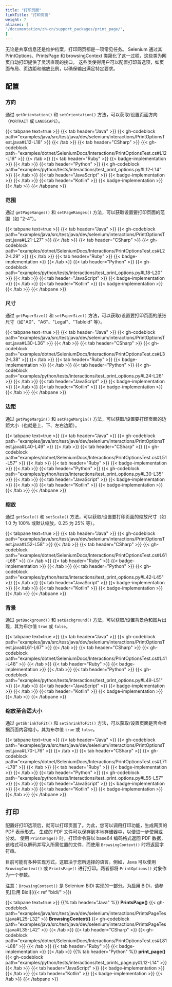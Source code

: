 ```yaml
---
title: "打印页面"
linkTitle: "打印页面"
weight: 7
aliases: [
"/documentation/zh-cn/support_packages/print_page/",
]
---
```


无论是共享信息还是维护档案，打印网页都是一项常见任务。
Selenium 通过其 PrintOptions、PrintsPage 和 browsingContext 类简化了这一过程，这些类为网页自动打印提供了灵活直观的接口。
这些类使得用户可以配置打印首选项，如页面布局、页边距和缩放比例，以确保输出满足特定要求。

## 配置

### 方向
通过 `getOrientation()` 和 `setOrientation()` 方法，可以获取/设置页面方向（`PORTRAIT` 或 `LANDSCAPE`）。

{{< tabpane text=true >}}
{{< tab header="Java" >}}
{{< gh-codeblock path="examples/java/src/test/java/dev/selenium/interactions/PrintOptionsTest.java#L12-L18" >}}
{{< /tab >}}
{{< tab header="CSharp" >}}
{{< gh-codeblock path="examples/dotnet/SeleniumDocs/Interactions/PrintOptionsTest.cs#L12-L19" >}}
{{< /tab >}}
{{< tab header="Ruby" >}}
{{< badge-implementation >}}
{{< /tab >}}
{{< tab header="Python" >}}
{{< gh-codeblock path="examples/python/tests/interactions/test_print_options.py#L12-L14" >}}
{{< /tab >}}
{{< tab header="JavaScript" >}}
{{< badge-implementation >}}
{{< /tab >}}
{{< tab header="Kotlin" >}}
{{< badge-implementation >}}
{{< /tab >}}
{{< /tabpane >}}

### 范围
通过 `getPageRanges()` 和 `setPageRanges()` 方法，可以获取设置要打印页面的范围（如 "2-4"）。

{{< tabpane text=true >}}
{{< tab header="Java" >}}
{{< gh-codeblock path="examples/java/src/test/java/dev/selenium/interactions/PrintOptionsTest.java#L21-L27" >}}
{{< /tab >}}
{{< tab header="CSharp" >}}
{{< gh-codeblock path="examples/dotnet/SeleniumDocs/Interactions/PrintOptionsTest.cs#L22-L29" >}}
{{< /tab >}}
{{< tab header="Ruby" >}}
{{< badge-implementation >}}
{{< /tab >}}
{{< tab header="Python" >}}
{{< gh-codeblock path="examples/python/tests/interactions/test_print_options.py#L18-L20" >}}
{{< /tab >}}
{{< tab header="JavaScript" >}}
{{< badge-implementation >}}
{{< /tab >}}
{{< tab header="Kotlin" >}}
{{< badge-implementation >}}
{{< /tab >}}
{{< /tabpane >}}

### 尺寸
通过 `getPaperSize()` 和 `setPaperSize()` 方法，可以获取/设置要打印页面的纸张尺寸（如"A0"、"A6"、"Legal"、"Tabloid" 等）。

{{< tabpane text=true >}}
{{< tab header="Java" >}}
{{< gh-codeblock path="examples/java/src/test/java/dev/selenium/interactions/PrintOptionsTest.java#L30-L36" >}}
{{< /tab >}}
{{< tab header="CSharp" >}}
{{< gh-codeblock path="examples/dotnet/SeleniumDocs/Interactions/PrintOptionsTest.cs#L32-L38" >}}
{{< /tab >}}
{{< tab header="Ruby" >}}
{{< badge-implementation >}}
{{< /tab >}}
{{< tab header="Python" >}}
{{< gh-codeblock path="examples/python/tests/interactions/test_print_options.py#L24-L26" >}}
{{< /tab >}}
{{< tab header="JavaScript" >}}
{{< badge-implementation >}}
{{< /tab >}}
{{< tab header="Kotlin" >}}
{{< badge-implementation >}}
{{< /tab >}}
{{< /tabpane >}}

### 边距
通过 `getPageMargin()` 和 `setPageMargin()` 方法，可以获取/设置要打印页面的边距大小（也就是上、下、左右边距）。

{{< tabpane text=true >}}
{{< tab header="Java" >}}
{{< gh-codeblock path="examples/java/src/test/java/dev/selenium/interactions/PrintOptionsTest.java#L40-L49" >}}
{{< /tab >}}
{{< tab header="CSharp" >}}
{{< gh-codeblock path="examples/dotnet/SeleniumDocs/Interactions/PrintOptionsTest.cs#L51-L57" >}}
{{< /tab >}}
{{< tab header="Ruby" >}}
{{< badge-implementation >}}
{{< /tab >}}
{{< tab header="Python" >}}
{{< gh-codeblock path="examples/python/tests/interactions/test_print_options.py#L30-L35" >}}
{{< /tab >}}
{{< tab header="JavaScript" >}}
{{< badge-implementation >}}
{{< /tab >}}
{{< tab header="Kotlin" >}}
{{< badge-implementation >}}
{{< /tab >}}
{{< /tabpane >}}

### 缩放
通过 `getScale()` 和 `setScale()` 方法，可以获取/设置要打印页面的缩放尺寸（如 1.0 为 100% 或默认缩放，0.25 为 25% 等）。

{{< tabpane text=true >}}
{{< tab header="Java" >}}
{{< gh-codeblock path="examples/java/src/test/java/dev/selenium/interactions/PrintOptionsTest.java#L52-L58" >}}
{{< /tab >}}
{{< tab header="CSharp" >}}
{{< gh-codeblock path="examples/dotnet/SeleniumDocs/Interactions/PrintOptionsTest.cs#L61-L68" >}}
{{< /tab >}}
{{< tab header="Ruby" >}}
{{< badge-implementation >}}
{{< /tab >}}
{{< tab header="Python" >}}
{{< gh-codeblock path="examples/python/tests/interactions/test_print_options.py#L42-L45" >}}
{{< /tab >}}
{{< tab header="JavaScript" >}}
{{< badge-implementation >}}
{{< /tab >}}
{{< tab header="Kotlin" >}}
{{< badge-implementation >}}
{{< /tab >}}
{{< /tabpane >}}

### 背景
通过 `getBackground()` 和 `setBackground()` 方法，可以获取/设置背景色和图片出现，其为布尔值 `true` 或 `false`。

{{< tabpane text=true >}}
{{< tab header="Java" >}}
{{< gh-codeblock path="examples/java/src/test/java/dev/selenium/interactions/PrintOptionsTest.java#L61-L67" >}}
{{< /tab >}}
{{< tab header="CSharp" >}}
{{< gh-codeblock path="examples/dotnet/SeleniumDocs/Interactions/PrintOptionsTest.cs#L41-L48" >}}
{{< /tab >}}
{{< tab header="Ruby" >}}
{{< badge-implementation >}}
{{< /tab >}}
{{< tab header="Python" >}}
{{< gh-codeblock path="examples/python/tests/interactions/test_print_options.py#L49-L51" >}}
{{< /tab >}}
{{< tab header="JavaScript" >}}
{{< badge-implementation >}}
{{< /tab >}}
{{< tab header="Kotlin" >}}
{{< badge-implementation >}}
{{< /tab >}}
{{< /tabpane >}}

### 缩放至合适大小
通过 `getShrinkToFit()` 和 `setShrinkToFit()` 方法，可以获取/设置页面是否会根据页面内容缩小，其为布尔值 `true` 或 `false`。

{{< tabpane text=true >}}
{{< tab header="Java" >}}
{{< gh-codeblock path="examples/java/src/test/java/dev/selenium/interactions/PrintOptionsTest.java#L70-L76" >}}
{{< /tab >}}
{{< tab header="CSharp" >}}
{{< gh-codeblock path="examples/dotnet/SeleniumDocs/Interactions/PrintOptionsTest.cs#L71-L78" >}}
{{< /tab >}}
{{< tab header="Ruby" >}}
{{< badge-implementation >}}
{{< /tab >}}
{{< tab header="Python" >}}
{{< gh-codeblock path="examples/python/tests/interactions/test_print_options.py#L55-L57" >}}
{{< /tab >}}
{{< tab header="JavaScript" >}}
{{< badge-implementation >}}
{{< /tab >}}
{{< tab header="Kotlin" >}}
{{< badge-implementation >}}
{{< /tab >}}
{{< /tabpane >}}

## 打印

配置好打印选项后，就可以打印页面了。为此，您可以调用打印功能，生成网页的 PDF 表示形式。
生成的 PDF 文件可以保存到本地存储器中，以便进一步使用或分发。
使用 `PrintsPage()` 时，打印命令将以 base64 编码格式返回 PDF
数据，该格式可以解码并写入所需位置的文件，而使用 `BrowsingContext()` 时将返回字符串。

目前可能有多种实现方式，这取决于您所选择的语言。例如，Java 可以使用 `BrowingContext()`
或 `PrintsPage()` 进行打印。两者都将 `PrintOptions()` 对象作为一个参数。

注意：`BrowsingContext()` 是 Selenium BiDi 实现的一部分。为启用 BiDi，请参见[启用 Bidi]({{< ref "bidi/" >}}) 

{{< tabpane text=true >}}
{{% tab header="Java" %}}
**PrintsPage()**
{{< gh-codeblock path="examples/java/src/test/java/dev/selenium/interactions/PrintsPageTest.java#L25-L32" >}}
**BrowsingContext()**
{{< gh-codeblock path="examples/java/src/test/java/dev/selenium/interactions/PrintsPageTest.java#L35-L42" >}}
{{< /tab >}}
{{< tab header="CSharp" >}}
{{< gh-codeblock path="examples/dotnet/SeleniumDocs/Interactions/PrintOptionsTest.cs#L81-L88" >}}
{{< /tab >}}
{{< tab header="Ruby" >}}
{{< badge-implementation >}}
{{< /tab >}}
{{% tab header="Python" %}}
**print_page()**
{{< gh-codeblock path="examples/python/tests/interactions/test_prints_page.py#L12-L14" >}}
{{< /tab >}}
{{< tab header="JavaScript" >}}
{{< badge-implementation >}}
{{< /tab >}}
{{< tab header="Kotlin" >}}
{{< badge-implementation >}}
{{< /tab >}}
{{< /tabpane >}}
